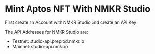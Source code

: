 # Mint Aptos NFT With NMKR Studio

First create an Account with NMKR Studio and create an API Key

The API Addresses for NMKR Studio are:

- Testnet: studio-api.preprod.nmkr.io
- Mainnet: studio-api.nmkr.io

  
